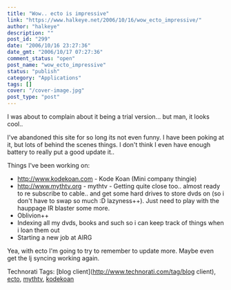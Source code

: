 ```yaml
---
title: "Wow.. ecto is impressive"
link: "https://www.halkeye.net/2006/10/16/wow_ecto_impressive/"
author: "halkeye"
description: ""
post_id: "299"
date: "2006/10/16 23:27:36"
date_gmt: "2006/10/17 07:27:36"
comment_status: "open"
post_name: "wow_ecto_impressive"
status: "publish"
category: "Applications"
tags: []
cover: "/cover-image.jpg"
post_type: "post"
---
```


I was about to complain about it being a trial version... but man, it looks cool.. 

I've abandoned this site for so long its not even funny. I have been poking at it, but lots of behind the scenes things. I don't think I even have enough battery to really put a good update it.. 

Things I've been working on: 

  * http://www.kodekoan.com - Kode Koan (Mini company thingie) 
  * http://www.mythtv.org - mythtv - Getting quite close too.. almost ready to re subscribe to cable.. and get some hard drives to store dvds on (so i don't have to swap so much :D lazyness++). Just need to play with the hauppage IR blaster some more.
  * Oblivion++
  * Indexing all my dvds, books and such so i can keep track of things when i loan them out
  * Starting a new job at AIRG

Yea, with ecto I'm going to try to remember to update more. Maybe even get the lj syncing working again.

Technorati Tags: [blog client](http://www.technorati.com/tag/blog client), [ecto](http://www.technorati.com/tag/ecto), [mythtv](http://www.technorati.com/tag/mythtv), [kodekoan](http://www.technorati.com/tag/kodekoan)